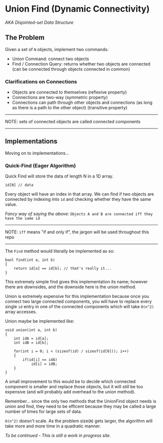 # Union Find (Dynamic Connectivity)
*AKA Disjointed-set Data Structure*

## The Problem
Given a set of `N` objects, implement two commands:
 - Union Command: connect two objects
 - Find / Connection Query: returns whether two objects are connected (can be connected through objects connected in common)

### Clarifications on Connections
 - Objects are connected to themselves (reflexive property)
 - Connections are two-way (symmetric property)
 - Connections can path through other objects and connections (as long as there is a path to the other object) (transitive property)

---

NOTE: sets of connected objects are called connected components

---
 
## Implementations
Moving on to implementations...

### Quick-Find (Eager Algorithm)
Quick Find will store the data of length N in a 1D array.
```CPlusPlus
id[N] // data
```

Every object will have an index in that array. We can find if two objects are connected by indexing into `id` and checking whether they have the same value.

*Fancy way of saying the above*:
`Objects A and B are connected iff they have the same id`

---

NOTE: `iff` means "if and only if", the jargon will be used throughout this repo

---

The `Find` method would literally be implemented as so:
```CPlusPlus
bool find(int a, int b)
{
	return id[a] == id[b]; // that's really it...
}
```

This extremely simple find gives this implementation its name; however there are downsides, and the downside here is the union method.

Union is extremely expensive for this implementation because once you connect two large connected components, you will have to replace every single `id` entry in one of the connected components which will take `O(n^2)` array accesses.

Union maybe be implemented like:
```CPlusPlus
void union(int a, int b)
{
	int idA = id[a];
	int idB = id[b];
	
	for(int i = 0; i < (sizeof(id) / sizeof(id[0])); i++)
	{
		if(id[i] == idA)
			id[i] = idB;
	}
}
```
A small improvement to this would be to decide which connected component is smaller and replace those objects, but it will *still* be too expensive (and will probably add overhead to the union method).

Remember... since the only two methods that the UnionFind object needs is union and find, they need to be efficent because they may be called a large number of times for large sets of data.

`O(n^2)` doesn't scale. As the problem size(`N`) gets larger, the algorithm will take more and more time in a quadratic manner.

*To be continued - This is still a work in progress site.*